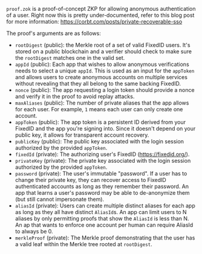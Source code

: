 `proof.zok` is a proof-of-concept ZKP for allowing anonymous authentication of a user. Right now this is pretty under-documented, refer to this blog post for more information: https://corbt.com/posts/private-recoverable-sso

The proof's arguments are as follows:

- `rootDigest` (public): the Merkle root of a set of valid FixedID users. It's stored on a public blockchain and a verifier should check to make sure the `rootDigest` matches one in the valid set.
- `appId` (public): Each app that wishes to allow anonymous verifications needs to select a unique `appId`. This is used as an input for the `appToken` and allows users to create anonymous accounts on multiple services without revealing that they all belong to the same backing FixedID.
- `nonce` (public): The app requesting a login token should provide a nonce and verify it in the proof to avoid replay attacks.
- `maxAliases` (public): The number of private aliases that the app allows for each user. For example, `1` means each user can only create one account.
- `appToken` (public): The app token is a persistent ID derived from your FixedID and the app you're signing into. Since it doesn't depend on your public key, it allows for transparent account recovery.
- `publicKey` (public): The public key associated with the login session authorized by the provided `appToken`.
- `fixedId` (private): The authorizing user's FixedID (https://fixedid.org/).
- `privateKey` (private): The private key associated with the login session authorized by the provided `appToken`.
- `password` (private): The user's immutable "password". If a user has to change their private key, they can recover access to FixedID authenticated accounts as long as they remember their password. An app that learns a user's password may be able to de-anonymize them (but still cannot impersonate them).
- `aliasId` (private): Users can create multiple distinct aliases for each app as long as they all have distinct `AliasId`s. An app can limit users to N aliases by only permitting proofs that show the `AliasId` is less than N. An ap that wants to enforce one account per human can require AliasId to always be 0.
- `merkleProof` (private): The Merkle proof demonstrating that the user has a valid leaf within the Merkle tree rooted at `rootDigest`.
